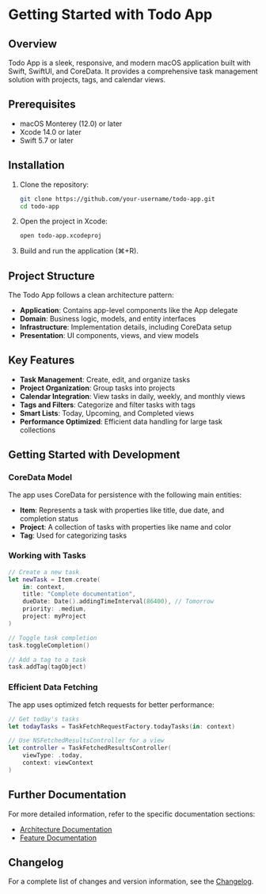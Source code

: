 # Getting Started with Todo App

## Overview

Todo App is a sleek, responsive, and modern macOS application built with Swift, SwiftUI, and CoreData. It provides a comprehensive task management solution with projects, tags, and calendar views.

## Prerequisites

- macOS Monterey (12.0) or later
- Xcode 14.0 or later
- Swift 5.7 or later

## Installation

1. Clone the repository:
   ```bash
   git clone https://github.com/your-username/todo-app.git
   cd todo-app
   ```

2. Open the project in Xcode:
   ```bash
   open todo-app.xcodeproj
   ```

3. Build and run the application (⌘+R).

## Project Structure

The Todo App follows a clean architecture pattern:

- **Application**: Contains app-level components like the App delegate
- **Domain**: Business logic, models, and entity interfaces
- **Infrastructure**: Implementation details, including CoreData setup
- **Presentation**: UI components, views, and view models

## Key Features

- **Task Management**: Create, edit, and organize tasks
- **Project Organization**: Group tasks into projects
- **Calendar Integration**: View tasks in daily, weekly, and monthly views
- **Tags and Filters**: Categorize and filter tasks with tags
- **Smart Lists**: Today, Upcoming, and Completed views
- **Performance Optimized**: Efficient data handling for large task collections

## Getting Started with Development

### CoreData Model

The app uses CoreData for persistence with the following main entities:

- **Item**: Represents a task with properties like title, due date, and completion status
- **Project**: A collection of tasks with properties like name and color
- **Tag**: Used for categorizing tasks

### Working with Tasks

```swift
// Create a new task
let newTask = Item.create(
    in: context,
    title: "Complete documentation",
    dueDate: Date().addingTimeInterval(86400), // Tomorrow
    priority: .medium,
    project: myProject
)

// Toggle task completion
task.toggleCompletion()

// Add a tag to a task
task.addTag(tagObject)
```

### Efficient Data Fetching

The app uses optimized fetch requests for better performance:

```swift
// Get today's tasks
let todayTasks = TaskFetchRequestFactory.todayTasks(in: context)

// Use NSFetchedResultsController for a view
let controller = TaskFetchedResultsController(
    viewType: .today,
    context: viewContext
)
```

## Further Documentation

For more detailed information, refer to the specific documentation sections:

- [Architecture Documentation](../Architecture/README.md)
- [Feature Documentation](../Features/README.md)

## Changelog

For a complete list of changes and version information, see the [Changelog](./CHANGELOG.md).
